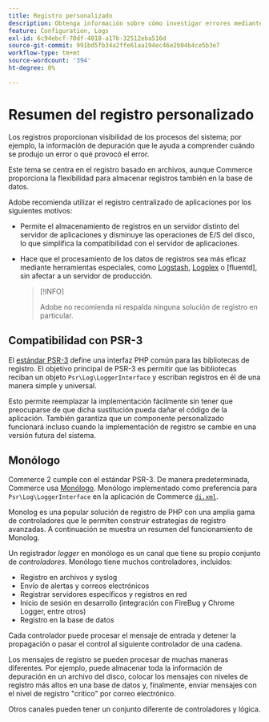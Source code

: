 ```yaml
---
title: Registro personalizado
description: Obtenga información sobre cómo investigar errores mediante el registro personalizado.
feature: Configuration, Logs
exl-id: 6c94ebcf-70df-4818-a17b-32512eba516d
source-git-commit: 991bd5fb34a2ffe61aa194ec46e2b04b4ce5b3e7
workflow-type: tm+mt
source-wordcount: '394'
ht-degree: 0%

---
```


# Resumen del registro personalizado

Los registros proporcionan visibilidad de los procesos del sistema; por ejemplo, la información de depuración que le ayuda a comprender cuándo se produjo un error o qué provocó el error.

Este tema se centra en el registro basado en archivos, aunque Commerce proporciona la flexibilidad para almacenar registros también en la base de datos.

Adobe recomienda utilizar el registro centralizado de aplicaciones por los siguientes motivos:

- Permite el almacenamiento de registros en un servidor distinto del servidor de aplicaciones y disminuye las operaciones de E/S del disco, lo que simplifica la compatibilidad con el servidor de aplicaciones.

- Hace que el procesamiento de los datos de registros sea más eficaz mediante herramientas especiales, como [Logstash], [Logplex] o [fluentd], sin afectar a un servidor de producción.

  >[!INFO]
  >
  >Adobe no recomienda ni respalda ninguna solución de registro en particular.

## Compatibilidad con PSR-3

El [estándar PSR-3][laminas] define una interfaz PHP común para las bibliotecas de registro. El objetivo principal de PSR-3 es permitir que las bibliotecas reciban un objeto `Psr\Log\LoggerInterface` y escriban registros en él de una manera simple y universal.

Esto permite reemplazar la implementación fácilmente sin tener que preocuparse de que dicha sustitución pueda dañar el código de la aplicación. También garantiza que un componente personalizado funcionará incluso cuando la implementación de registro se cambie en una versión futura del sistema.

## Monólogo

Commerce 2 cumple con el estándar PSR-3. De manera predeterminada, Commerce usa [Monólogo]. Monólogo implementado como preferencia para `Psr\Log\LoggerInterface` en la aplicación de Commerce [`di.xml`][di].

Monolog es una popular solución de registro de PHP con una amplia gama de controladores que le permiten construir estrategias de registro avanzadas. A continuación se muestra un resumen del funcionamiento de Monolog.

Un registrador _logger_ en monólogo es un canal que tiene su propio conjunto de _controladores_. Monólogo tiene muchos controladores, incluidos:

- Registro en archivos y syslog
- Envío de alertas y correos electrónicos
- Registrar servidores específicos y registros en red
- Inicio de sesión en desarrollo (integración con FireBug y Chrome Logger, entre otros)
- Registro en la base de datos

Cada controlador puede procesar el mensaje de entrada y detener la propagación o pasar el control al siguiente controlador de una cadena.

Los mensajes de registro se pueden procesar de muchas maneras diferentes. Por ejemplo, puede almacenar toda la información de depuración en un archivo del disco, colocar los mensajes con niveles de registro más altos en una base de datos y, finalmente, enviar mensajes con el nivel de registro &quot;crítico&quot; por correo electrónico.

Otros canales pueden tener un conjunto diferente de controladores y lógica.

<!-- link definitions -->

[di]: https://github.com/magento/magento2/blob/2.4/app/etc/di.xml#L9
[fluido]: https://www.fluentd.org/
[laminas]: https://docs.laminas.dev/laminas-log/
[Logplex]: https://devcenter.heroku.com/articles/logplex
[Logstash]: https://www.elastic.co/products/logstash
[Monólogo]: https://github.com/Seldaek/monolog
